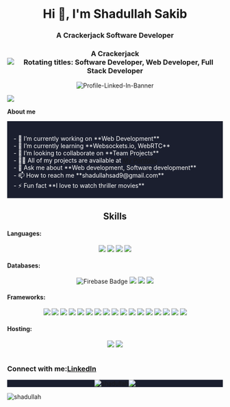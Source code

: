 <h1 align="center">Hi 👋, I'm Shadullah Sakib</h1>
<h3 align="center">A Crackerjack Software Developer</h3>
<h3 align="center">
  A Crackerjack 
  <img src="https://path-to-your-gif.gif" alt="Rotating titles: Software Developer, Web Developer, Full Stack Developer">
</h3>

<p align="center"><img src="https://i.ibb.co/3sL0YWS/Profile-Linked-In-Banner.png" alt="Profile-Linked-In-Banner" border="0"></p>

![](https://komarev.com/ghpvc/?username=shadullah&style=flat-square)

**About me**  
<div style="background-color: #1b1f2f; color: #ffffff; padding: 15px;">
  <br/>
  - 🔭 I’m currently working on **Web Development**  <br/>
  - 🌱 I’m currently learning **Websockets.io, WebRTC**  <br/>
  - 👯 I’m looking to collaborate on **Team Projects**  <br/>
  - 👨‍💻 All of my projects are available at <a style="text" href="https://shadullah.vercel.app/" target="blank">My Portfolio
  </a>  <br/>
  - 💬 Ask me about **Web development, Software development**  <br/>
  - 📫 How to reach me **shadullahsad9@gmail.com**  <br/>
  - ⚡ Fun fact **I love to watch thriller movies** <br/>
</div>

<h2 align="center">Skills</h2>

<h4>Languages:</h4>
<p align="center">
  <img src="https://img.shields.io/badge/c-%2300599C.svg?style=for-the-badge&logo=c&logoColor=white">
  <img src="https://img.shields.io/badge/c++-%2300599C.svg?style=for-the-badge&logo=c%2B%2B&logoColor=white">
  <img src="https://img.shields.io/badge/javascript-%23323330.svg?style=for-the-badge&logo=javascript&logoColor=%23F7DF1E">
  <img src="https://img.shields.io/badge/python-3670A0?style=for-the-badge&logo=python&logoColor=ffdd54">
</p>

<h4>Databases:</h4>
<p align="center">
  <img src="https://img.shields.io/badge/Firebase-039BE5?style=for-the-badge&logo=Firebase&logoColor=white" alt="Firebase Badge">
  <img src="https://img.shields.io/badge/MongoDB-%234ea94b.svg?style=for-the-badge&logo=mongodb&logoColor=white">
  <img src="https://img.shields.io/badge/mysql-%2300f.svg?style=for-the-badge&logo=mysql&logoColor=white">
  <img src="https://img.shields.io/badge/postgresql-336791?style=for-the-badge&logo=postgresql&logoColor=white">
</p>

<h4>Frameworks:</h4>
<p align="center">
  <img src="https://img.shields.io/badge/bootstrap-%238511FA.svg?style=for-the-badge&logo=bootstrap&logoColor=white">
  <img src="https://img.shields.io/badge/chart.js-F5788D.svg?style=for-the-badge&logo=chart.js&logoColor=white">
  <img src="https://img.shields.io/badge/daisyui-5A0EF8?style=for-the-badge&logo=daisyui&logoColor=white">
  <img src="https://img.shields.io/badge/django-%23092E20.svg?style=for-the-badge&logo=django&logoColor=white">
  <img src="https://img.shields.io/badge/Electron-191970?style=for-the-badge&logo=Electron&logoColor=white">
  <img src="https://img.shields.io/badge/express.js-%23404d59.svg?style=for-the-badge&logo=express&logoColor=%2361DAFB">
  <img src="https://img.shields.io/badge/MUI-%230081CB.svg?style=for-the-badge&logo=mui&logoColor=white">
  <img src="https://img.shields.io/badge/JWT-black?style=for-the-badge&logo=JSON%20web%20tokens">
  <img src="https://img.shields.io/badge/Next-black?style=for-the-badge&logo=next.js&logoColor=white">
  <img src="https://img.shields.io/badge/node.js-6DA55F?style=for-the-badge&logo=node.js&logoColor=white">
  <img src="https://img.shields.io/badge/react-%2320232a.svg?style=for-the-badge&logo=react&logoColor=%2361DAFB">
  <img src="https://img.shields.io/badge/-React%20Query-FF4154?style=for-the-badge&logo=react%20query&logoColor=white">
  <img src="https://img.shields.io/badge/React_Router-CA4245?style=for-the-badge&logo=react-router&logoColor=white">
  <img src="https://img.shields.io/badge/React%20Hook%20Form-%23EC5990.svg?style=for-the-badge&logo=reacthookform&logoColor=white">
  <img src="https://img.shields.io/badge/redux-%23593d88.svg?style=for-the-badge&logo=redux&logoColor=white">
  <img src="https://img.shields.io/badge/tailwindcss-%2338B2AC.svg?style=for-the-badge&logo=tailwind-css&logoColor=white">
  <img src="https://img.shields.io/badge/Mongoose-%2340474E?style=for-the-badge&logo=mongodb&logoColor=white">
</p>

<h4>Hosting:</h4>
<p align="center">
  <img src="https://img.shields.io/badge/AWS-%23232F3E.svg?style=for-the-badge&logo=amazon-aws&logoColor=%23FF9900">
  <img src="https://img.shields.io/badge/cloudinary-%2316a5d7.svg?style=for-the-badge&logo=cloudinary&logoColor=white">
</p>

<div style = "display:flex;">
  <h3 align="left">Connect with me:</h3>
<h3>
  <a style="text" href="https://www.linkedin.com/in/shadullahsakib/" target="blank">LinkedIn
  </a>
</h3>
</div>

<div style="display: flex; justify-content: center; background-color: #1b1f2f;">
  <img align="center" style="background-color:#1b1f2f;" src="https://github-readme-stats.vercel.app/api/top-langs?username=shadullah&show_icons=true&locale=en&layout=compact&theme=radical" alt="shadullah" />
  <img align="center" style="background-color:#1b1f2f;" src="https://github-readme-stats.vercel.app/api?username=shadullah&show_icons=true&theme=radical" />
</div>

<p><img align="center" src="https://github-readme-streak-stats.herokuapp.com/?user=shadullah&theme=radical" alt="shadullah" /></p>
